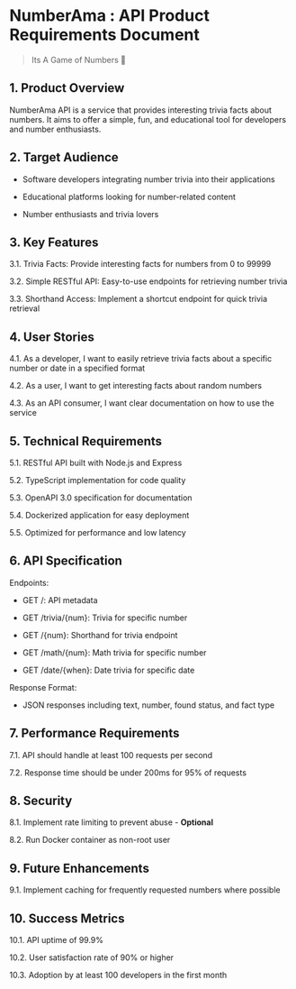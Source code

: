 # NumberAma : API Product Requirements Document

> Its A Game of Numbers 💯 

## 1. Product Overview
NumberAma API is a service that provides interesting trivia facts about numbers. It aims to offer a simple, fun, and educational tool for developers and number enthusiasts.

## 2. Target Audience
- Software developers integrating number trivia into their applications

- Educational platforms looking for number-related content

- Number enthusiasts and trivia lovers

## 3. Key Features
3.1. Trivia Facts: Provide interesting facts for numbers from 0 to 99999

3.2. Simple RESTful API: Easy-to-use endpoints for retrieving number trivia

3.3. Shorthand Access: Implement a shortcut endpoint for quick trivia retrieval

## 4. User Stories
4.1. As a developer, I want to easily retrieve trivia facts about a specific number or date in a specified format

4.2. As a user, I want to get interesting facts about random numbers

4.3. As an API consumer, I want clear documentation on how to use the service

## 5. Technical Requirements
5.1. RESTful API built with Node.js and Express

5.2. TypeScript implementation for code quality

5.3. OpenAPI 3.0 specification for documentation

5.4. Dockerized application for easy deployment

5.5. Optimized for performance and low latency

## 6. API Specification
Endpoints:
   - GET /: API metadata

   - GET /trivia/{num}: Trivia for specific number

   - GET /{num}: Shorthand for trivia endpoint

   - GET /math/{num}: Math trivia for specific number

   - GET /date/{when}: Date trivia for specific date

Response Format:
   - JSON responses including text, number, found status, and fact type

## 7. Performance Requirements
7.1. API should handle at least 100 requests per second

7.2. Response time should be under 200ms for 95% of requests

## 8. Security
8.1. Implement rate limiting to prevent abuse - **Optional**

8.2. Run Docker container as non-root user

## 9. Future Enhancements
9.1. Implement caching for frequently requested numbers where possible

## 10. Success Metrics
10.1. API uptime of 99.9%

10.2. User satisfaction rate of 90% or higher

10.3. Adoption by at least 100 developers in the first month